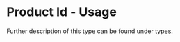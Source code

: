 # Product Id - Usage

Further description of this type can be found under [types](types/product_id-usage.en.md).
